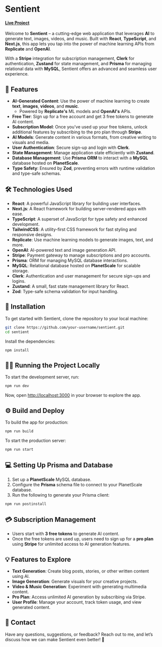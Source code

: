 # Sentient
#### [Live Project](https://sentientai.vercel.app/)

Welcome to **Sentient** – a cutting-edge web application that leverages **AI** to generate text, images, videos, and music. Built with **React**, **TypeScript**, and **Next.js**, this app lets you tap into the power of machine learning APIs from **Replicate** and **OpenAI**. 

With a **Stripe** integration for subscription management, **Clerk** for authentication, **Zustand** for state management, and **Prisma** for managing relational data with **MySQL**, Sentient offers an advanced and seamless user experience.

## 🚀 Features

- **AI-Generated Content**: Use the power of machine learning to create **text**, **images**, **videos**, and **music**. 
  - Powered by **Replicate's** ML models and **OpenAI's** APIs.
- **Free Tier**: Sign up for a free account and get 3 free tokens to generate AI content.
- **Subscription Model**: Once you've used up your free tokens, unlock additional features by subscribing to the pro plan through **Stripe**.
- **AI Models**: Generate content in various formats, from creative writing to visuals and media.
- **User Authentication**: Secure sign-up and login with **Clerk**.
- **State Management**: Manage application state efficiently with **Zustand**.
- **Database Management**: Use **Prisma ORM** to interact with a **MySQL** database hosted on **PlanetScale**.
- **Type Safety**: Ensured by **Zod**, preventing errors with runtime validation and type-safe schemas.

## 🛠️ Technologies Used

- **React**: A powerful JavaScript library for building user interfaces.
- **Next.js**: A React framework for building server-rendered apps with ease.
- **TypeScript**: A superset of JavaScript for type safety and enhanced development.
- **TailwindCSS**: A utility-first CSS framework for fast styling and responsive designs.
- **Replicate**: Use machine learning models to generate images, text, and more.
- **OpenAI**: AI-powered text and image generation API.
- **Stripe**: Payment gateway to manage subscriptions and pro accounts.
- **Prisma**: ORM for managing MySQL database interactions.
- **MySQL**: Relational database hosted on **PlanetScale** for scalable storage.
- **Clerk**: Authentication and user management for secure sign-ups and logins.
- **Zustand**: A small, fast state management library for React.
- **Zod**: Type-safe schema validation for input handling.

## 📂 Installation

To get started with Sentient, clone the repository to your local machine:

```bash
git clone https://github.com/your-username/sentient.git
cd sentient
```

Install the dependencies:

```bash
npm install
```

## 🏃‍♂️ Running the Project Locally

To start the development server, run:

```bash
npm run dev
```

Now, open [http://localhost:3000](http://localhost:3000) in your browser to explore the app.

## ⚙️ Build and Deploy

To build the app for production:

```bash
npm run build
```

To start the production server:

```bash
npm run start
```

## 💻 Setting Up Prisma and Database

1. Set up a **PlanetScale** MySQL database.
2. Configure the **Prisma** schema file to connect to your PlanetScale database.
3. Run the following to generate your Prisma client:

```bash
npm run postinstall
```

## 💳 Subscription Management

- Users start with **3 free tokens** to generate AI content.
- Once the free tokens are used up, users need to sign up for a **pro plan** using **Stripe** for unlimited access to AI generation features.

## 💡 Features to Explore

- **Text Generation**: Create blog posts, stories, or other written content using AI.
- **Image Generation**: Generate visuals for your creative projects.
- **Video & Music Generation**: Experiment with generating multimedia content.
- **Pro Plan**: Access unlimited AI generation by subscribing via Stripe.
- **User Profile**: Manage your account, track token usage, and view generated content.

## 💌 Contact

Have any questions, suggestions, or feedback? Reach out to me, and let’s discuss how we can make Sentient even better! 🚀
